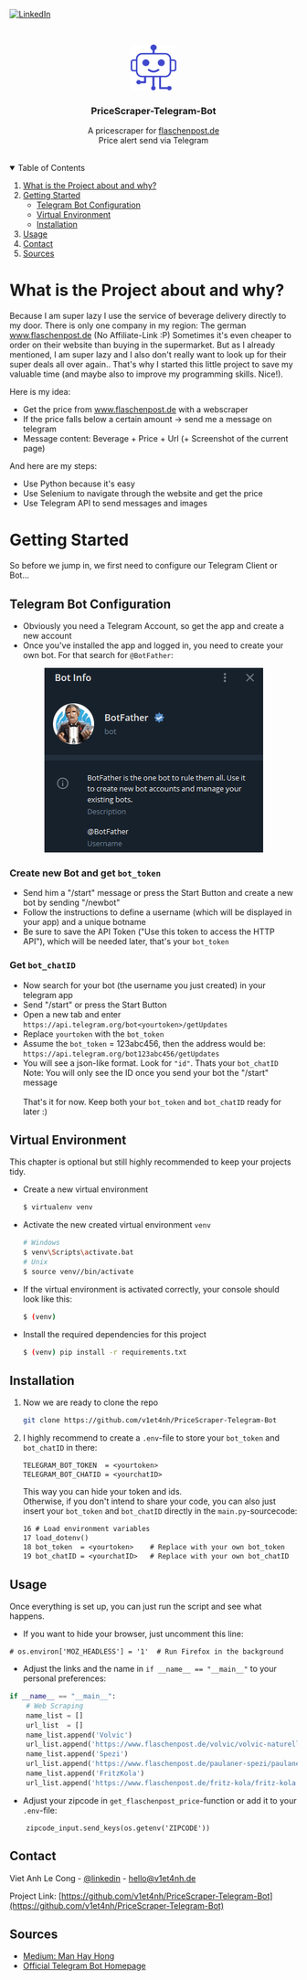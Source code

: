 <!-- Template: https://github.com/othneildrew/Best-README-Template -->

[![LinkedIn][linkedin-shield]][linkedin-url]

<!-- PROJECT LOGO -->
<br />
<p align="center">
  <a href="https://github.com/v1et4nh/PriceScraper-Telegram-Bot">
    <img src="images/bot-logo.png" alt="Bot-Logo" width="80" height="80">
  </a>

  <h3 align="center">PriceScraper-Telegram-Bot</h3>

  <p align="center">
    A pricescraper for <a href="https://www.flaschenpost.de">flaschenpost.de</a>
    <br />
    Price alert send via Telegram
    <br />
    <br />
  </p>
</p>

<!-- TABLE OF CONTENTS -->
<details open="open">
  <summary>Table of Contents</summary>
  <ol>
    <li>
      <a href="#what-is-the-project-about-and-why">What is the Project about and why?</a>
    </li>
    <li>
      <a href="#getting-started">Getting Started</a>
      <ul>
        <li><a href="#telegram-bot-configuration">Telegram Bot Configuration</a></li>
        <li><a href="#virtual-environment">Virtual Environment</a></li>
        <li><a href="#installation">Installation</a></li>
      </ul>
    </li>
    <li><a href="#usage">Usage</a></li>
    <li><a href="#contact">Contact</a></li>
    <li><a href="#sources">Sources</a></li>
  </ol>
</details>


<!-- ABOUT THE PROJECT -->
# What is the Project about and why?
Because I am super lazy I use the service of beverage delivery directly to my door. 
There is only one company in my region: The german www.flaschenpost.de (No Affiliate-Link :P) 
Sometimes it's even cheaper to order on their website than buying in the supermarket. 
But as I already mentioned, I am super lazy and I also don't really want to look up for their super deals all over again..
That's why I started this little project to save my valuable time 
(and maybe also to improve my programming skills. Nice!).

Here is my idea:
* Get the price from www.flaschenpost.de with a webscraper
* If the price falls below a certain amount -> send me a message on telegram
* Message content: Beverage + Price + Url (+ Screenshot of the current page)

And here are my steps:
* Use Python because it's easy
* Use Selenium to navigate through the website and get the price
* Use Telegram API to send messages and images

<!-- GETTING STARTED -->
# Getting Started
So before we jump in, we first need to configure our Telegram Client or Bot...

## Telegram Bot Configuration
* Obviously you need a Telegram Account, so get the app and create a new account
* Once you've installed the app and logged in, you need to create your own bot. For that search for `@BotFather`: <br>
<p align="center"><img src="images/BotFather.png" alt="BotFather" width="383" height="323"></p>

### Create new Bot and get `bot_token`
* Send him a "/start" message or press the Start Button and create a new bot by sending "/newbot"
* Follow the instructions to define a username (which will be displayed in your app) and a unique botname
* Be sure to save the API Token ("Use this token to access the HTTP API"), which will be needed later, that's your `bot_token`

### Get `bot_chatID`
* Now search for your bot (the username you just created) in your telegram app
* Send "/start" or press the Start Button
* Open a new tab and enter `https://api.telegram.org/bot<yourtoken>/getUpdates`
* Replace `yourtoken` with the `bot_token`
* Assume the `bot_token` = 123abc456, then the address would be: <br>`https://api.telegram.org/bot123abc456/getUpdates`
* You will see a json-like format. Look for `"id"`. Thats your `bot_chatID` <br>
Note: You will only see the ID once you send your bot the "/start" message <br> <br>
That's it for now. Keep both your `bot_token` and `bot_chatID` ready for later :)

## Virtual Environment
This chapter is optional but still highly recommended to keep your projects tidy.
* Create a new virtual environment
    ```sh
    $ virtualenv venv
    ```
* Activate the new created virtual environment `venv`
    ```sh
    # Windows
    $ venv\Scripts\activate.bat
    # Unix
    $ source venv//bin/activate
    ```
* If the virtual environment is activated correctly, your console should look like this:
    ```sh
    $ (venv)  
    ```
* Install the required dependencies for this project
    ```sh
    $ (venv) pip install -r requirements.txt
    ```
 
## Installation

1. Now we are ready to clone the repo
   ```sh
   git clone https://github.com/v1et4nh/PriceScraper-Telegram-Bot
   ```
2. I highly recommend to create a `.env`-file to store your `bot_token` and `bot_chatID` in there:
   ```.env
   TELEGRAM_BOT_TOKEN  = <yourtoken>
   TELEGRAM_BOT_CHATID = <yourchatID>
   ```
   This way you can hide your token and ids. <br>
   Otherwise, if you don't intend to share your code, you can also just insert your `bot_token` and `bot_chatID` directly in the `main.py`-sourcecode:
   ```.pydocstring
   16 # Load environment variables
   17 load_dotenv()
   18 bot_token  = <yourtoken>    # Replace with your own bot_token
   19 bot_chatID = <yourchatID>   # Replace with your own bot_chatID
   ```

<!-- USAGE EXAMPLES -->
## Usage
Once everything is set up, you can just run the script and see what happens. 
* If you want to hide your browser, just uncomment this line:
```.pydocstring
# os.environ['MOZ_HEADLESS'] = '1'  # Run Firefox in the background
```
* Adjust the links and the name in `if __name__ == "__main__"` to your personal preferences:
```python
if __name__ == "__main__":
    # Web Scraping
    name_list = []
    url_list  = []
    name_list.append('Volvic')
    url_list.append('https://www.flaschenpost.de/volvic/volvic-naturelle')
    name_list.append('Spezi')
    url_list.append('https://www.flaschenpost.de/paulaner-spezi/paulaner-spezi')
    name_list.append('FritzKola')
    url_list.append('https://www.flaschenpost.de/fritz-kola/fritz-kola')
```
* Adjust your zipcode in `get_flaschenpost_price`-function or add it to your `.env`-file:
```pydocstring
    zipcode_input.send_keys(os.getenv('ZIPCODE'))
```

<!-- CONTACT -->
## Contact

Viet Anh Le Cong - [@linkedin](https://linkedin.com/in/viet-anh-le-cong) - hello@v1et4nh.de

Project Link: [https://github.com/v1et4nh/PriceScraper-Telegram-Bot](https://github.com/v1et4nh/PriceScraper-Telegram-Bot)

## Sources
* [Medium: Man Hay Hong](https://medium.com/@ManHay_Hong/how-to-create-a-telegram-bot-and-send-messages-with-python-4cf314d9fa3e)
* [Official Telegram Bot Homepage](https://core.telegram.org/bots)

<!-- MARKDOWN LINKS & IMAGES -->
<!-- https://www.markdownguide.org/basic-syntax/#reference-style-links -->
[linkedin-shield]: https://img.shields.io/badge/-LinkedIn-black.svg?style=for-the-badge&logo=linkedin&colorB=555
[linkedin-url]: https://linkedin.com/in/viet-anh-le-cong
